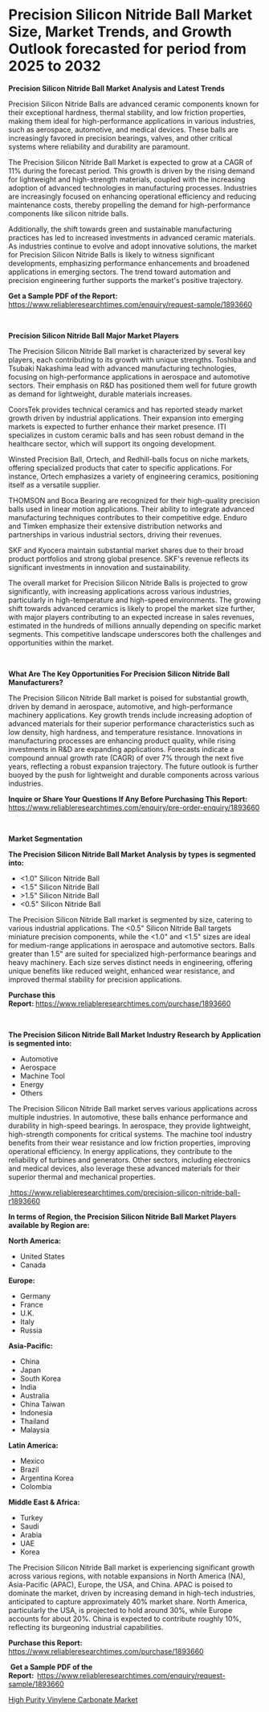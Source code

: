 <p><h1>Precision Silicon Nitride Ball Market Size, Market Trends, and Growth Outlook forecasted for period from 2025 to 2032</h1></p><p><strong>Precision Silicon Nitride Ball Market Analysis and Latest Trends</strong></p>
<p><p>Precision Silicon Nitride Balls are advanced ceramic components known for their exceptional hardness, thermal stability, and low friction properties, making them ideal for high-performance applications in various industries, such as aerospace, automotive, and medical devices. These balls are increasingly favored in precision bearings, valves, and other critical systems where reliability and durability are paramount.</p><p>The Precision Silicon Nitride Ball Market is expected to grow at a CAGR of 11% during the forecast period. This growth is driven by the rising demand for lightweight and high-strength materials, coupled with the increasing adoption of advanced technologies in manufacturing processes. Industries are increasingly focused on enhancing operational efficiency and reducing maintenance costs, thereby propelling the demand for high-performance components like silicon nitride balls.</p><p>Additionally, the shift towards green and sustainable manufacturing practices has led to increased investments in advanced ceramic materials. As industries continue to evolve and adopt innovative solutions, the market for Precision Silicon Nitride Balls is likely to witness significant developments, emphasizing performance enhancements and broadened applications in emerging sectors. The trend toward automation and precision engineering further supports the market's positive trajectory.</p></p>
<p><strong>Get a Sample PDF of the Report:&nbsp;</strong> <a href="https://www.reliableresearchtimes.com/enquiry/request-sample/1893660?utm_campaign=2179&utm_medium=2&utm_source=Github&utm_content=ia&utm_term=03042025&utm_id=precision-silicon-nitride-ball">https://www.reliableresearchtimes.com/enquiry/request-sample/1893660</a></p>
<p>&nbsp;</p>
<p><strong>Precision Silicon Nitride Ball Major Market Players</strong></p>
<p><p>The Precision Silicon Nitride Ball market is characterized by several key players, each contributing to its growth with unique strengths. Toshiba and Tsubaki Nakashima lead with advanced manufacturing technologies, focusing on high-performance applications in aerospace and automotive sectors. Their emphasis on R&D has positioned them well for future growth as demand for lightweight, durable materials increases.</p><p>CoorsTek provides technical ceramics and has reported steady market growth driven by industrial applications. Their expansion into emerging markets is expected to further enhance their market presence. ITI specializes in custom ceramic balls and has seen robust demand in the healthcare sector, which will support its ongoing development.</p><p>Winsted Precision Ball, Ortech, and Redhill-balls focus on niche markets, offering specialized products that cater to specific applications. For instance, Ortech emphasizes a variety of engineering ceramics, positioning itself as a versatile supplier.</p><p>THOMSON and Boca Bearing are recognized for their high-quality precision balls used in linear motion applications. Their ability to integrate advanced manufacturing techniques contributes to their competitive edge. Enduro and Timken emphasize their extensive distribution networks and partnerships in various industrial sectors, driving their revenues.</p><p>SKF and Kyocera maintain substantial market shares due to their broad product portfolios and strong global presence. SKF's revenue reflects its significant investments in innovation and sustainability.</p><p>The overall market for Precision Silicon Nitride Balls is projected to grow significantly, with increasing applications across various industries, particularly in high-temperature and high-speed environments. The growing shift towards advanced ceramics is likely to propel the market size further, with major players contributing to an expected increase in sales revenues, estimated in the hundreds of millions annually depending on specific market segments. This competitive landscape underscores both the challenges and opportunities within the market.</p></p>
<p>&nbsp;</p>
<p><strong>What Are The Key Opportunities For Precision Silicon Nitride Ball Manufacturers?</strong></p>
<p><p>The Precision Silicon Nitride Ball market is poised for substantial growth, driven by demand in aerospace, automotive, and high-performance machinery applications. Key growth trends include increasing adoption of advanced materials for their superior performance characteristics such as low density, high hardness, and temperature resistance. Innovations in manufacturing processes are enhancing product quality, while rising investments in R&D are expanding applications. Forecasts indicate a compound annual growth rate (CAGR) of over 7% through the next five years, reflecting a robust expansion trajectory. The future outlook is further buoyed by the push for lightweight and durable components across various industries.</p></p>
<p><strong>Inquire or Share Your Questions If Any Before Purchasing This Report:</strong> <a href="https://www.reliableresearchtimes.com/enquiry/pre-order-enquiry/1893660?utm_campaign=2179&utm_medium=2&utm_source=Github&utm_content=ia&utm_term=03042025&utm_id=precision-silicon-nitride-ball">https://www.reliableresearchtimes.com/enquiry/pre-order-enquiry/1893660</a></p>
<p>&nbsp;</p>
<p><strong>Market Segmentation</strong></p>
<p><strong>The Precision Silicon Nitride Ball Market Analysis by types is segmented into:</strong></p>
<p><ul><li><1.0" Silicon Nitride Ball</li><li><1.5" Silicon Nitride Ball</li><li>>1.5" Silicon Nitride Ball</li><li><0.5" Silicon Nitride Ball</li></ul></p>
<p><p>The Precision Silicon Nitride Ball market is segmented by size, catering to various industrial applications. The <0.5" Silicon Nitride Ball targets miniature precision components, while the <1.0" and <1.5" sizes are ideal for medium-range applications in aerospace and automotive sectors. Balls greater than 1.5" are suited for specialized high-performance bearings and heavy machinery. Each size serves distinct needs in engineering, offering unique benefits like reduced weight, enhanced wear resistance, and improved thermal stability for precision applications.</p></p>
<p><strong>Purchase this Report:&nbsp;</strong><a href="https://www.reliableresearchtimes.com/purchase/1893660?utm_campaign=2179&utm_medium=2&utm_source=Github&utm_content=ia&utm_term=03042025&utm_id=precision-silicon-nitride-ball">https://www.reliableresearchtimes.com/purchase/1893660</a></p>
<p>&nbsp;</p>
<p><strong>The Precision Silicon Nitride Ball Market Industry Research by Application is segmented into:</strong></p>
<p><ul><li>Automotive</li><li>Aerospace</li><li>Machine Tool</li><li>Energy</li><li>Others</li></ul></p>
<p><p>The Precision Silicon Nitride Ball market serves various applications across multiple industries. In automotive, these balls enhance performance and durability in high-speed bearings. In aerospace, they provide lightweight, high-strength components for critical systems. The machine tool industry benefits from their wear resistance and low friction properties, improving operational efficiency. In energy applications, they contribute to the reliability of turbines and generators. Other sectors, including electronics and medical devices, also leverage these advanced materials for their superior thermal and mechanical properties.</p></p>
<p><a href="https://www.reliableresearchtimes.com/precision-silicon-nitride-ball-r1893660?utm_campaign=2179&utm_medium=2&utm_source=Github&utm_content=ia&utm_term=03042025&utm_id=precision-silicon-nitride-ball">&nbsp;https://www.reliableresearchtimes.com/precision-silicon-nitride-ball-r1893660</a></p>
<p><strong>In terms of Region, the Precision Silicon Nitride Ball Market Players available by Region are:</strong></p>
<p>
    <p> <strong> North America: </strong>
        <ul>
            <li>United States</li>
            <li>Canada</li>
        </ul>
        </p> 
    <p> <strong> Europe: </strong>
        <ul>
            <li>Germany</li>
            <li>France</li>
            <li>U.K.</li>
            <li>Italy</li>
            <li>Russia</li>
        </ul>
        </p> 
    <p> <strong> Asia-Pacific: </strong>
        <ul>
            <li>China</li>
            <li>Japan</li>
            <li>South Korea</li>
            <li>India</li>
            <li>Australia</li>
            <li>China Taiwan</li>
            <li>Indonesia</li>
            <li>Thailand</li>
            <li>Malaysia</li>
        </ul>
        </p> 
    <p> <strong> Latin America: </strong>
        <ul>
            <li>Mexico</li>
            <li>Brazil</li>
            <li>Argentina Korea</li>
            <li>Colombia</li>
        </ul>
        </p> 
    <p> <strong> Middle East & Africa: </strong>
        <ul>
            <li>Turkey</li>
            <li>Saudi</li>
            <li>Arabia</li>
            <li>UAE</li>
            <li>Korea</li>
        </ul>
    </p>
    </p>
<p><p>The Precision Silicon Nitride Ball market is experiencing significant growth across various regions, with notable expansions in North America (NA), Asia-Pacific (APAC), Europe, the USA, and China. APAC is poised to dominate the market, driven by increasing demand in high-tech industries, anticipated to capture approximately 40% market share. North America, particularly the USA, is projected to hold around 30%, while Europe accounts for about 20%. China is expected to contribute roughly 10%, reflecting its burgeoning industrial capabilities.</p></p>
<p><strong>Purchase this Report: </strong><a href="https://www.reliableresearchtimes.com/purchase/1893660?utm_campaign=2179&utm_medium=2&utm_source=Github&utm_content=ia&utm_term=03042025&utm_id=precision-silicon-nitride-ball">https://www.reliableresearchtimes.com/purchase/1893660</a></p>
<p>&nbsp;<strong>Get a Sample PDF of the Report:&nbsp;&nbsp;</strong><a href="https://www.reliableresearchtimes.com/enquiry/request-sample/1893660?utm_campaign=2179&utm_medium=2&utm_source=Github&utm_content=ia&utm_term=03042025&utm_id=precision-silicon-nitride-ball">https://www.reliableresearchtimes.com/enquiry/request-sample/1893660</a></p>
<p><strong></strong></p>
<p><p><a href="https://github.com/JakirUddin651/Market-Research-Report-List-2/blob/main/high-purity-vinylene-carbonate-market.md?utm_campaign=2179&utm_medium=2&utm_source=Github&utm_content=ia&utm_term=03042025&utm_id=precision-silicon-nitride-ball">High Purity Vinylene Carbonate Market</a></p></p>